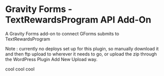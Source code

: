 # Gravity Forms - TextRewardsProgram API Add-On
A Gravity Forms add-on to connect GForms submits to TextRewardsProgram

Note : currently no deploys set up for this plugin, so manually download it and then ftp upload to wherever it needs to go, or upload the zip through the WordPress Plugin Add New Upload way.

cool cool cool
